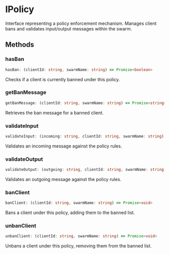 # IPolicy

Interface representing a policy enforcement mechanism.
Manages client bans and validates input/output messages within the swarm.

## Methods

### hasBan

```ts
hasBan: (clientId: string, swarmName: string) => Promise<boolean>
```

Checks if a client is currently banned under this policy.

### getBanMessage

```ts
getBanMessage: (clientId: string, swarmName: string) => Promise<string>
```

Retrieves the ban message for a banned client.

### validateInput

```ts
validateInput: (incoming: string, clientId: string, swarmName: string) => Promise<boolean>
```

Validates an incoming message against the policy rules.

### validateOutput

```ts
validateOutput: (outgoing: string, clientId: string, swarmName: string) => Promise<boolean>
```

Validates an outgoing message against the policy rules.

### banClient

```ts
banClient: (clientId: string, swarmName: string) => Promise<void>
```

Bans a client under this policy, adding them to the banned list.

### unbanClient

```ts
unbanClient: (clientId: string, swarmName: string) => Promise<void>
```

Unbans a client under this policy, removing them from the banned list.
